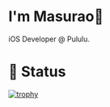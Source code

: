 # I'm Masurao🚀

iOS Developer @ Pululu.

<!--
**masurao3/masurao3** is a ✨ _special_ ✨ repository because its `README.md` (this file) appears on your GitHub profile.

Here are some ideas to get you started:

- 🔭 I’m currently working on ...
- 🌱 I’m currently learning ...
- 👯 I’m looking to collaborate on ...
- 🤔 I’m looking for help with ...
- 💬 Ask me about ...
- 📫 How to reach me: ...
- 😄 Pronouns: ...
- ⚡ Fun fact: ...
-->

# 🌱 Status
[![trophy](https://github-profile-trophy.vercel.app/?username=masurao3&margin-w=0&theme=dracula&title=Commit)](https://github.com/ryo-ma/github-profile-trophy)
